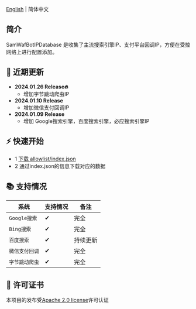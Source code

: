 [English](README.md) | 简体中文

## 简介

SamWafBotIPDatabase 是收集了主流搜索引擎IP、支付平台回调IP，方便在受控网络上进行配置添加。

## 📣 近期更新
- **2024.01.26 Release🔥**
  -  增加字节跳动爬虫IP 
- **2024.01.10 Release**
  -  增加微信支付回调IP 
- **2024.01.09 Release**
  -  增加 Google搜索引擎，百度搜索引擎，必应搜索引擎IP

## ⚡ 快速开始

- 1  <a href="allowlist/index.json">下载 allowlist/index.json</a> 
- 2  通过index.json的信息下载对应的数据

## 📚 支持情况
| 系统                  | 支持情况| 备注|
| ----------------------- | ------------ | ------------ |
| `Google搜索`| ✔  | 完全|
| `Bing搜索`| ✔  | 完全|
| `百度搜索`| ✔  | 持续更新 |
| `微信支付回调`| ✔   |完全 |
| `字节跳动爬虫`| ✔   |完全 |
<a name="许可证书"></a>
## 📄 许可证书
本项目的发布受<a href="LICENSE">Apache 2.0 license</a>许可认证
